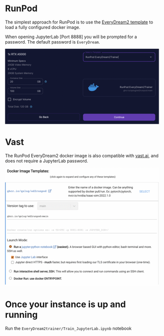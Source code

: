 # RunPod
The simplest approach for RunPod is to use the [EveryDream2 template](https://runpod.io/gsc?template=d1v63jb36t&ref=bbp9dh8x) to load a fully configured docker image.

When opening JupyterLab [Port 8888] you will be prompted for a password. The default password is `EveryDream`.

![Selecting the RunPod template](runpod_config.png)

# Vast
The RunPod EveryDream2 docker image is also compatible with [vast.ai](https://console.vast.ai/), and does not require a JupyterLab password.

![Selecting the RunPod docker image](vastai_config.png)

# Once your instance is up and running
Run the `EveryDream2trainer/Train_JupyterLab.ipynb` notebook